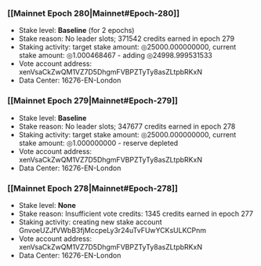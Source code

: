 ### [[Mainnet Epoch 280|Mainnet#Epoch-280]]
* Stake level: **Baseline** (for 2 epochs)
* Stake reason: No leader slots; 371542 credits earned in epoch 279
* Staking activity: target stake amount: ◎25000.000000000, current stake amount: ◎1.000468467 - adding ◎24998.999531533
* Vote account address: xenVsaCkZwQM1VZ7D5DhgmFVBPZTyTy8asZLtpbRKxN
* Data Center: 16276-EN-London
### [[Mainnet Epoch 279|Mainnet#Epoch-279]]
* Stake level: **Baseline**
* Stake reason: No leader slots; 347677 credits earned in epoch 278
* Staking activity: target stake amount: ◎25000.000000000, current stake amount: ◎1.000000000 - reserve depleted
* Vote account address: xenVsaCkZwQM1VZ7D5DhgmFVBPZTyTy8asZLtpbRKxN
* Data Center: 16276-EN-London
### [[Mainnet Epoch 278|Mainnet#Epoch-278]]
* Stake level: **None**
* Stake reason: Insufficient vote credits: 1345 credits earned in epoch 277
* Staking activity: creating new stake account GnvoeUZJfVWbB3fjMccpeLy3r24uTvFUwYCKsULKCPnm
* Vote account address: xenVsaCkZwQM1VZ7D5DhgmFVBPZTyTy8asZLtpbRKxN
* Data Center: 16276-EN-London